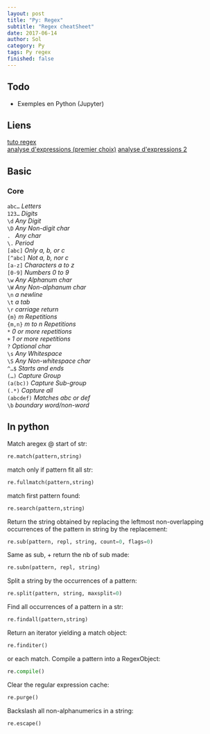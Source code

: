 ```yaml
---
layout: post
title: "Py: Regex"
subtitle: "Regex cheatSheet"
date: 2017-06-14
author: Sol
category: Py
tags: Py regex
finished: false
---
```


## Todo
* Exemples en Python (Jupyter)

## Liens
[tuto regex](https://regexone.com/)  
[analyse d'expressions (premier choix)](http://regexr.com/)
[analyse d'expressions 2](https://regex101.com/tests)

## Basic

### Core

`abc…`          _Letters_    
`123…`          _Digits_    
`\d`            _Any Digit_    
`\D`            _Any Non-digit char_    
`. `            _Any char_    
`\.`            _Period_    
`[abc]`         _Only a, b, or c_    
`[^abc]`        _Not a, b, nor c_    
`[a-z]`         _Characters a to z_    
`[0-9]`         _Numbers 0 to 9_    
`\w`            _Any Alphanum char_    
`\W`            _Any Non-alphanum char_    
`\n`            _a newline_    
`\t`            _a tab_    
`\r`            _carriage return_    
`{m}`           _m Repetitions_    
`{m,n}`         _m to n Repetitions_    
`*`             _0 or more repetitions_    
`+`             _1 or more repetitions_    
`?`             _Optional char_    
`\s`            _Any Whitespace_    
`\S`            _Any Non-whitespace char_    
`^…$`           _Starts and ends_    
`(…)`           _Capture Group_    
`(a(bc))`       _Capture Sub-group_    
`(.*)`          _Capture all_    
`(abcdef)`     _Matches abc or def_    
`\b`        _boundary word/non-word_    

## In python

Match aregex @ start of str:
```py
re.match(pattern,string)
```

match only if pattern fit all str:
```py
re.fullmatch(pattern,string)
```

match first pattern found:
```py
re.search(pattern,string)
```

Return the string obtained by replacing the leftmost non-overlapping occurrences of the pattern in string by the replacement:
```py
re.sub(pattern, repl, string, count=0, flags=0)
```

Same as sub, + return the nb of sub made:
```py
re.subn(pattern, repl, string)
```

Split a string by the occurrences of a pattern:
```py
re.split(pattern, string, maxsplit=0)
```

Find all occurrences of a pattern in a str:
```py
re.findall(pattern,string)
```

Return an iterator yielding a match object:
```py
re.finditer()
```

or each match.
Compile a pattern into a RegexObject:
```py
re.compile()
```

Clear the regular expression cache:
```py
re.purge()
```

Backslash all non-alphanumerics in a string:
```py
re.escape()
```
